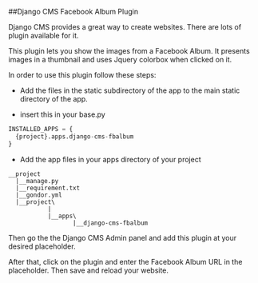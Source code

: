##Django CMS Facebook Album Plugin

Django CMS provides a great way to create websites. There are lots of plugin available for it.

This plugin lets you show the images from a Facebook Album. It presents images in a thumbnail and uses Jquery colorbox when clicked on it.

In order to use this plugin follow these steps:

- Add the files in the static subdirectory of the app to the main static directory of the app.

- insert this in your base.py
```py
INSTALLED_APPS = {
  {project}.apps.django-cms-fbalbum
}
```

- Add the app files in your apps directory of your project

```
__project
  |__manage.py
  |__requirement.txt
  |__gondor.yml
  |__project\
           |
           |__apps\
                  |__django-cms-fbalbum
```

Then go the the Django CMS Admin panel and add this plugin at your desired placeholder.

After that, click on the plugin and enter the Facebook Album URL in the placeholder. Then save and reload your website.
